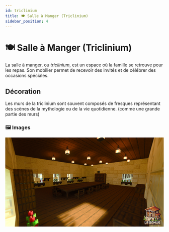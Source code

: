 ```yaml
---
id: triclinium
title: 🍽️ Salle à Manger (Triclinium)
sidebar_position: 4
---
```

# 🍽️ Salle à Manger (Triclinium)

La salle à manger, ou *triclinium*, est un espace où la famille se retrouve pour les repas. Son  mobilier permet de recevoir des invités et de célébrer des occasions spéciales.



## Décoration
Les murs de la triclinium sont souvent composés de fresques représentant des scènes de la mythologie ou de la vie quotidienne. (comme une grande partie des murs)

### 🖼️ Images 
![4.png](images%2F4.png)